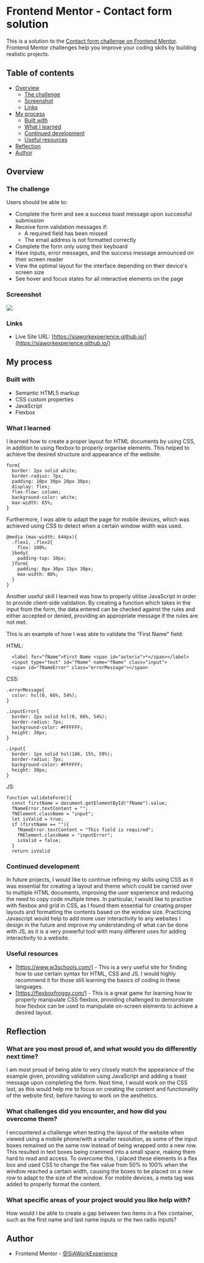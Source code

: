 # Frontend Mentor - Contact form solution

This is a solution to the [Contact form challenge on Frontend Mentor](https://www.frontendmentor.io/challenges/contact-form--G-hYlqKJj). Frontend Mentor challenges help you improve your coding skills by building realistic projects. 

## Table of contents

- [Overview](#overview)
  - [The challenge](#the-challenge)
  - [Screenshot](#screenshot)
  - [Links](#links)
- [My process](#my-process)
  - [Built with](#built-with)
  - [What I learned](#what-i-learned)
  - [Continued development](#continued-development)
  - [Useful resources](#useful-resources)
- [Reflection](#reflection)
- [Author](#author)
  

## Overview

### The challenge

Users should be able to:

- Complete the form and see a success toast message upon successful submission
- Receive form validation messages if:
  - A required field has been missed
  - The email address is not formatted correctly
- Complete the form only using their keyboard
- Have inputs, error messages, and the success message announced on their screen reader
- View the optimal layout for the interface depending on their device's screen size
- See hover and focus states for all interactive elements on the page

### Screenshot

![](https://github.com/SiAWorkExperience/SiAWorkExperience.github.io/assets/173684234/b047e15d-f2c0-49fd-908b-b34664db3670)


### Links

- Live Site URL: [https://siaworkexperience.github.io/](https://siaworkexperience.github.io/)

## My process

### Built with

- Semantic HTML5 markup
- CSS custom properties
- JavaScript
- Flexbox

### What I learned

I learned how to create a proper layout for HTML documents by using CSS, in addition to using flexbox to properly organise elements. This helped to achieve the desired structure and appearance of the website.

```
form{
  border: 2px solid white;
  border-radius: 7px;
  padding: 10px 30px 20px 30px;
  display: flex;
  flex-flow: column;
  background-color: white;
  max-width: 65%;
}
```

Furthermore, I was able to adapt the page for mobile devices, which was achieved using CSS to detect when a certain window width was used.

```
@media (max-width: 644px){
  .flex1, .flex2{
    flex: 100%;
  }body{
    padding-top: 10px;
  }form{
    padding: 0px 30px 15px 30px;
    max-width: 80%;
  }
}
```

Another useful skill I learned was how to properly utilise JavaScript in order to provide client-side validation. By creating a function which takes in the input from the form, the data entered can be checked against the rules and either accepted or denied, providing an appropriate message if the rules are not met.

This is an example of how I was able to validate the "First Name" field:

HTML:
```
  <label for="fName">First Name <span id="asterix">*</span></label>
  <input type="text" id="fName" name="fName" class="input">
  <span id="fNameError" class="errorMessage"></span>
```

CSS:
```
.errorMessage{
  color: hsl(0, 66%, 54%);
}

.inputError{
  border: 2px solid hsl(0, 66%, 54%);
  border-radius: 7px;
  background-color: #FFFFFF;
  height: 30px;
}

.input{
  border: 1px solid hsl(186, 15%, 59%);
  border-radius: 7px;
  background-color: #FFFFFF;
  height: 30px;
}
```

JS:
```
function validateForm(){
  const firstName = document.getElementById("fName").value;
  fNameError.textContent = "";
  fNElement.className = "input";
  let isValid = true;
  if (firstName == ""){
    fNameError.textContent = "This field is required";
    fNElement.className = "inputError";
    isValid = false;
  }
  return isValid
```

### Continued development

In future projects, I would like to continue refining my skills using CSS as it was essential for creating a layout and theme which could be carried over to multiple HTML documents, improving the user experience and reducing the need to copy code multiple times. In particular, I would like to practice with flexbox and grid in CSS, as I found them essential for creating proper layouts and formatting the contents based on the window size. Practicing Javascript would help to add more user interactivity to any websites I design in the future and improve my understanding of what can be done with JS, as it is a very powerful tool with many different uses for adding interactivity to a website.

### Useful resources

- [https://www.w3schools.com/] - This is a very useful site for finding how to use certain syntax for HTML, CSS and JS. I would highly recommend it for those still learning the basics of coding in these languages.
- [https://flexboxfroggy.com/] - This is a great game for learning how to properly manipulate CSS flexbox, providing challenged to demonstrate how flexbox can be used to manipulate on-screen elements to achieve a desired layout.

## Reflection

### What are you most proud of, and what would you do differently next time?
I am most proud of being able to very closely match the appearance of the example given, providing validation using JavaScript and adding a toast message upon completing the form. Next time, I would work on the CSS last, as this would help me to focus on creating the content and functionality of the website first, before having to work on the aesthetics.

### What challenges did you encounter, and how did you overcome them?
I encountered a challenge when testing the layout of the website when viewed using a mobile phone/with a smaller resolution, as some of the input boxes remained on the same row instead of being wrapped onto a new row. This resulted in text boxes being crammed into a small space, making them hard to read and access. To overcome this, I placed these elements in a flex box and used CSS to change the flex value from 50% to 100% when the window reached a certain width, causing the boxes to be placed on a new row to adapt to the size of the window. For mobile devices, a meta tag was added to properly format the content.

### What specific areas of your project would you like help with?
How would I be able to create a gap between two items in a flex container, such as the first name and last name inputs or the two radio inputs?

## Author

- Frontend Mentor - [@SiAWorkExperience](https://www.frontendmentor.io/profile/SiAWorkExperience)
